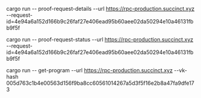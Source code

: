 

cargo run -- proof-request-details --url https://rpc-production.succinct.xyz --request-id=4e94a6a152d166b9c26faf27e406ead95b60aee02da50294e10a46131fbb9f5f

cargo run -- proof-request-status --url https://rpc-production.succinct.xyz --request-id=4e94a6a152d166b9c26faf27e406ead95b60aee02da50294e10a46131fbb9f5f

cargo run -- get-program --url https://rpc-production.succinct.xyz --vk-hash 005d763c1b4e00563d156f9ba8cc60561014267a5d3f5f16e2b8a47fa9dfe173